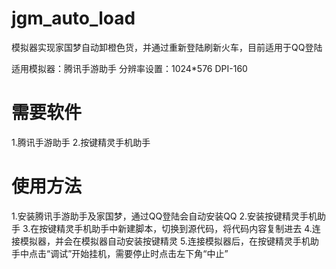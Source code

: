 # jgm_auto_load

模拟器实现家国梦自动卸橙色货，并通过重新登陆刷新火车，目前适用于QQ登陆


适用模拟器：腾讯手游助手
分辨率设置：1024*576 DPI-160


# 需要软件
1.腾讯手游助手
2.按键精灵手机助手

# 使用方法
1.安装腾讯手游助手及家国梦，通过QQ登陆会自动安装QQ
2.安装按键精灵手机助手
3.在按键精灵手机助手中新建脚本，切换到源代码，将代码内容复制进去
4.连接模拟器，并会在模拟器自动安装按键精灵
5.连接模拟器后，在按键精灵手机助手中点击“调试”开始挂机，需要停止时点击左下角“中止”

